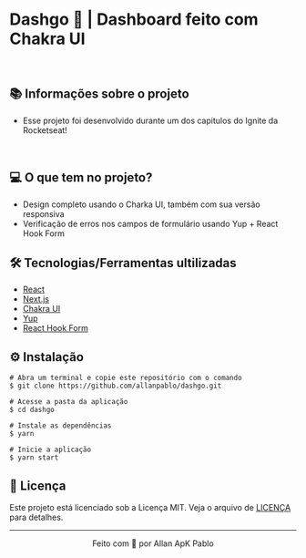 # Dashgo 💜 | Dashboard feito com Chakra UI

&nbsp;


## 📚 Informações sobre o projeto

* Esse projeto foi desenvolvido durante um dos capitulos do Ignite da Rocketseat! 

&nbsp;

## 💻 O que tem no projeto?

* Design completo usando o Charka UI, também com sua versão responsiva
* Verificação de erros nos campos de formulário usando Yup + React Hook Form


## 🛠️ Tecnologias/Ferramentas ultilizadas

* [React](https://pt-br.reactjs.org/E)
* [Next.js](https://nextjs.org/)
* [Chakra UI](https://chakra-ui.com/)
* [Yup](https://github.com/jquense/yup)
* [React Hook Form](https://react-hook-form.com/)



## ⚙️ Instalação
```
# Abra um terminal e copie este repositório com o comando
$ git clone https://github.com/allanpablo/dashgo.git
```

```
# Acesse a pasta da aplicação
$ cd dashgo

# Instale as dependências
$ yarn

# Inicie a aplicação
$ yarn start

```

## 📝 Licença

Este projeto está licenciado sob a Licença MIT. Veja o arquivo de [LICENÇA](https://github.com/allanpablo/React-dashgo/blob/main/LICENSE) para detalhes.


---

<p align="center">Feito com 💙  por Allan ApK Pablo</p>


